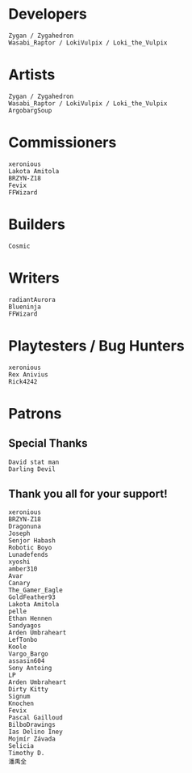 # Developers
	Zygan / Zygahedron
	Wasabi_Raptor / LokiVulpix / Loki_the_Vulpix

# Artists
	Zygan / Zygahedron
	Wasabi_Raptor / LokiVulpix / Loki_the_Vulpix
	ArgobargSoup

# Commissioners
	xeronious
	Lakota Amitola
	BRZYN-Z18
	Fevix
	FFWizard

# Builders
	Cosmic

# Writers
	radiantAurora
	Blueninja
	FFWizard

# Playtesters / Bug Hunters
	xeronious
	Rex Anivius
	Rick4242

# Patrons
## Special Thanks
	David stat man
	Darling Devil
## Thank you all for your support!
	xeronious
	BRZYN-Z18
	Dragonuna
	Joseph
	Senjor Habash
	Robotic Boyo
	Lunadefends
	xyoshi
	amber310
	Avar
	Canary
	The_Gamer_Eagle
	GoldFeather93
	Lakota Amitola
	pelle
	Ethan Hennen
	Sandyagos
	Arden Umbraheart
	LefTonbo
	Koole
	Vargo_Bargo
	assasin604
	Sony Antoing
	LP
	Arden Umbraheart
	Dirty Kitty
	Signum
	Knochen
	Fevix
	Pascal Gailloud
	BilboDrawings
	Ias Delino Iney
	Mojmír Závada
	Selicia
	Timothy D.
	潘禹全
